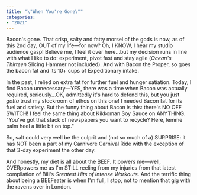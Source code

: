 ```yaml
---
title: "\"When You're Gone\"" 
categories:
- "2021"
---
```


Bacon's gone.  That crisp, salty and fatty morsel of the gods is now, as of this 2nd day, OUT of my life—for now?  Oh, I KNOW, I hear my studio audience gasp! Believe me, I feel it over here...but my decision runs in line with what I like to do: experiment, pivot fast and stay agile (*Ocean's Thirteen* Slicing Hammer not included).  And with Bacon the Proper, so goes the bacon fat and its 10+ cups of Expeditionary intake.  

In the past, I relied on extra fat for further fuel and hunger satiation.  Today, I find Bacon unnecessary—YES, there was a time when Bacon was actually required, seriously...OK, admittedly it's hard to defend this, but you just *gotta* trust my stockroom of ethos on this one!  I needed Bacon fat for its fuel and satiety.  But the funny thing about Bacon is this: there's NO OFF SWITCH!  I feel the same thing about Kikkoman Soy Sauce on ANYTHING.  "You've got that stack of newspapers you want to recycle? Here, lemme palm heel a little bit on top."

So, salt could very well be the culprit and (not so much of a) SURPRISE: it has NOT been a part of my Carnivore Carnival Ride with the exception of that 3-day experiment the other day.

And honestly, my diet is all about the BEEF.  It powers me—well, OVERpowers me as I'm STILL reeling from my injuries from that latest compilation of Bill's *Greatest Hits of Intense Workouts*.  And the terrific thing about being a BEEFeater is when I'm full, I stop, not to mention that gig with the ravens over in London.


